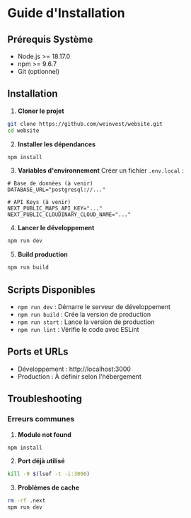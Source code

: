 # Guide d'Installation

## Prérequis Système

- Node.js >= 18.17.0
- npm >= 9.6.7
- Git (optionnel)

## Installation

1. **Cloner le projet**
```bash
git clone https://github.com/weinvest/website.git
cd website
```

2. **Installer les dépendances**
```bash
npm install
```

3. **Variables d'environnement**
Créer un fichier `.env.local` :
```env
# Base de données (à venir)
DATABASE_URL="postgresql://..."

# API Keys (à venir)
NEXT_PUBLIC_MAPS_API_KEY="..."
NEXT_PUBLIC_CLOUDINARY_CLOUD_NAME="..."
```

4. **Lancer le développement**
```bash
npm run dev
```

5. **Build production**
```bash
npm run build
```

## Scripts Disponibles

- `npm run dev` : Démarre le serveur de développement
- `npm run build` : Crée la version de production
- `npm run start` : Lance la version de production
- `npm run lint` : Vérifie le code avec ESLint

## Ports et URLs

- Développement : http://localhost:3000
- Production : À définir selon l'hébergement

## Troubleshooting

### Erreurs communes

1. **Module not found**
```bash
npm install
```

2. **Port déjà utilisé**
```bash
kill -9 $(lsof -t -i:3000)
```

3. **Problèmes de cache**
```bash
rm -rf .next
npm run dev
```